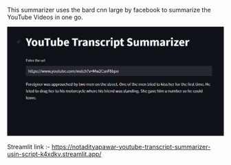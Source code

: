 This summarizer uses the bard cnn large by facebook to summarize the YouTube Videos in one go.

![plot](image.png)

Streamlit link :- https://notadityapawar-youtube-transcript-summarizer-usin-script-k4xdkv.streamlit.app/